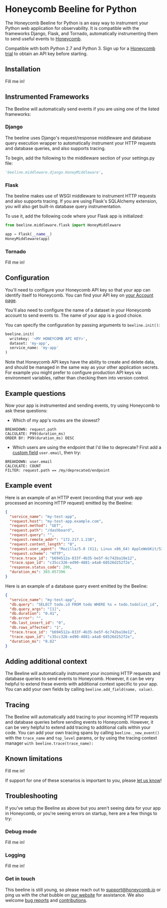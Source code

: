 # Honeycomb Beeline for Python

The Honeycomb Beeline for Python is an easy way to instrument your Python web application for observability. It is compatible with the frameworks Django, Flask, and Tornado,
automatically instrumenting them to send useful events to [Honeycomb](https://www.honeycomb.io).

Compatible with both Python 2.7 and Python 3. Sign up for a [Honeycomb trial](https://ui.honeycomb.io/signup) to obtain an API key before starting.

## Installation

Fill me in!

## Instrumented Frameworks

The Beeline will automatically send events if you are using one of the listed frameworks:

### Django

The beeline uses Django's request/response middleware and database query execution wrapper to automatically instrument your HTTP requests and database queries, and also supports tracing.

To begin, add the following to the middleware section of your settings.py file:

```python
'beeline.middleware.django.HoneyMiddleware',
```

### Flask

The beeline makes use of WSGI middleware to instrument HTTP requests and also supports tracing. If you are using Flask's SQLAlchemy extension, you will also get built-in database query instrumentation.

To use it, add the following code where your Flask app is initialized:

```python
from beeline.middleware.flask import HoneyMiddleware

app = Flask(__name__)
HoneyMiddleware(app)
```

### Tornado

Fill me in!

## Configuration

You'll need to configure your Honeycomb API key so that your app can identify itself to Honeycomb. You can find your API key on [your Account page](https://ui.honeycomb.io/account).

You'll also need to configure the name of a dataset in your Honeycomb account to send events to. The name of your app is a good choice.

You can specify the configuration by passing arguments to `beeline.init()`:

```python
beeline.init(
  writekey: '<MY HONEYCOMB API KEY>',
  dataset: 'my-app',
  service_name: 'my-app'
)
```

Note that Honeycomb API keys have the ability to create and delete data, and should be managed in the same way as your other application secrets. For example you might prefer to configure production API keys via environment variables, rather than checking them into version control.

## Example questions

Now your app is instrumented and sending events, try using Honeycomb to ask these questions:

 * Which of my app's routes are the slowest?
```
BREAKDOWN: request.path
CALCULATE: P99(duration_ms)
ORDER BY: P99(duration_ms) DESC
```
 * Which users are using the endpoint that I'd like to deprecate? First add a
   [custom field](#adding-additional-context) `user.email`, then try:
```
BREAKDOWN: user.email
CALCULATE: COUNT
FILTER: request.path == /my/deprecated/endpoint
```

## Example event

Here is an example of an HTTP event (recording that your web app processed an incoming HTTP request) emitted by the Beeline:

```json
{
  "service_name": "my-test-app",
  "request.host": "my-test-app.example.com",
  "request.method": "GET",
  "request.path": "/dashboard",
  "request.query": "",
  "request.remote_addr": "172.217.1.238",
  "request.content_length": "0",
  "request.user_agent": "Mozilla/5.0 (X11; Linux x86_64) AppleWebKit/537.36 (KHTML, like Gecko) Chrome/65.0.3325.181 Safari/537.36",
  "request.scheme": "HTTP",
  "trace.trace_id": "b694512a-833f-4b35-be5f-6c742ba18e12",
  "trace.span_id": "c35cc326-ed90-4881-a4a8-68526d252f2e",
  "response.status_code": 200,
  "duration_ms": 303.057396
}
```

Here is an example of a database query event emitted by the Beeline:

```json
{
  "service_name": "my-test-app",
  "db.query": "SELECT todo.id FROM todo WHERE %s = todo.todolist_id",
  "db.query_args": "[1]",
  "db.duration": "0.41",
  "db.error": "",
  "db.last_insert_id": "0",
  "db.rows_affected": "1",
  "trace.trace_id": "b694512a-833f-4b35-be5f-6c742ba18e12",
  "trace.span_id": "c35cc326-ed90-4881-a4a8-68526d252f2e",
  "duration_ms": "0.82"
}
```

## Adding additional context

The Beeline will automatically instrument your incoming HTTP requests and database queries to send events to Honeycomb. However, it can be very helpful to extend these events with additional context specific to your app.  You can add your own fields by calling `beeline.add_field(name, value)`.

## Tracing

The Beeline will automatically add tracing to your incoming HTTP requests and database queries before sending events to Honeycomb. However, it can be very helpful to extend add tracing to additional calls within your code.  You can add your own tracing spans by calling `beeline._new_event()` with the `trace_name` and `top_level` params, or by using the tracing context manager `with beeline.trace(trace_name):`

## Known limitations

Fill me in!

If support for one of these scenarios is important to you, please [let us know](#get-in-touch)!

## Troubleshooting

If you've setup the Beeline as above but you aren't seeing data for your app in
Honeycomb, or you're seeing errors on startup, here are a few things to try:

### Debug mode

Fill me in!

### Logging

Fill me in!

### Get in touch

This beeline is still young, so please reach out to [support@honeycomb.io](mailto:support@honeycomb.io) or ping us with the chat bubble on [our website](https://www.honeycomb.io) for assistance.  We also welcome [bug reports](https://github.com/honeycombio/beeline-ruby/issues) and [contributions](https://github.com/honeycombio/beeline-ruby/blob/master/CONTRIBUTING.md).
